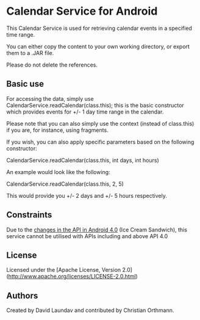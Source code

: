 Calendar Service for Android
====

This Calendar Service is used for retrieving calendar events in a specified time range.

You can either copy the content to your own working directory, or export them to a .JAR file.

Please do not delete the references.

Basic use
---
For accessing the data, simply use CalendarService.readCalendar(class.this); 
this is the basic constructor which provides events for +/- 1 day time range in the calendar.

Please note that you can also simply use the context (instead of class.this) if you are, for instance, using fragments.

If you wish, you can also apply specific parameters based on the following constructor:

CalendarService.readCalendar(class.this, int days, int hours)

An example would look like the following:

CalendarService.readCalendar(class.this, 2, 5)

This would provide you +/- 2 days and +/- 5 hours respectively.

Constraints
---
Due to the [changes in the API in Android 4.0](http://android-developers.blogspot.dk/2011/10/ics-and-non-public-apis.html) (Ice Cream Sandwich), this service cannot be utilised with APIs including and above API 4.0

License
---
Licensed under the [Apache License, Version 2.0] (http://www.apache.org/licenses/LICENSE-2.0.html)

Authors
---
Created by David Laundav and contributed by Christian Orthmann.
